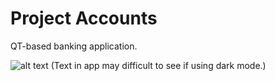 # Project Accounts
QT-based banking application.

 ![alt text](https://i.imgur.com/1PeJXte.png)
 (Text in app may difficult to see if using dark mode.)
